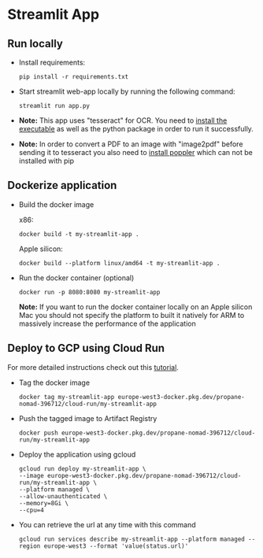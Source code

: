 # Streamlit App

## Run locally

- Install requirements:

  ```shell
  pip install -r requirements.txt
  ```

- Start streamlit web-app locally by running the following command:

  ```shell
  streamlit run app.py
  ```

- **Note:** This app uses "tesseract" for OCR. You need to [install the executable](https://tesseract-ocr.github.io/tessdoc/Installation.html) as well as the python package in order to run it successfully.

- **Note:** In order to convert a PDF to an image with "image2pdf" before sending it to tesseract you also need to [install poppler](https://pdf2image.readthedocs.io/en/latest/installation.html) which can not be installed with pip

## Dockerize application

- Build the docker image

  x86:

  ```shell
  docker build -t my-streamlit-app .
  ```

  Apple silicon:

  ```shell
  docker build --platform linux/amd64 -t my-streamlit-app .
  ```

- Run the docker container (optional)

  ```shell
  docker run -p 8080:8080 my-streamlit-app
  ```

  **Note:** If you want to run the docker container locally on an Apple silicon Mac you should not specify the platform to built it natively for ARM to massively increase the performance of the application

## Deploy to GCP using Cloud Run

For more detailed instructions check out this [tutorial](https://github.com/Daniel-Fauland/gcp-test/tree/main/cloud_run).

- Tag the docker image

  ```shell
  docker tag my-streamlit-app europe-west3-docker.pkg.dev/propane-nomad-396712/cloud-run/my-streamlit-app
  ```

- Push the tagged image to Artifact Registry

  ```shell
  docker push europe-west3-docker.pkg.dev/propane-nomad-396712/cloud-run/my-streamlit-app
  ```

- Deploy the application using gcloud

  ```shell
  gcloud run deploy my-streamlit-app \
  --image europe-west3-docker.pkg.dev/propane-nomad-396712/cloud-run/my-streamlit-app \
  --platform managed \
  --allow-unauthenticated \
  --memory=8Gi \
  --cpu=4
  ```

- You can retrieve the url at any time with this command

  ```shell
  gcloud run services describe my-streamlit-app --platform managed --region europe-west3 --format 'value(status.url)'
  ```
